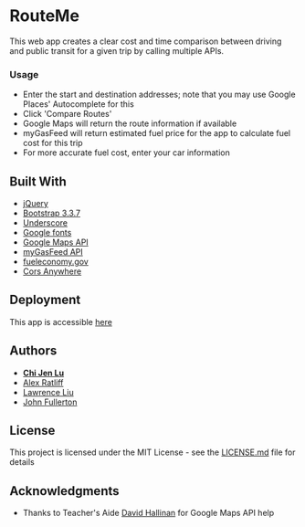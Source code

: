 # RouteMe

This web app creates a clear cost and time comparison between driving and public transit for a given trip by calling multiple APIs.  

### Usage
* Enter the start and destination addresses; note that you may use Google Places' Autocomplete for this 
* Click 'Compare Routes'
* Google Maps will return the route information if available
* myGasFeed will return estimated fuel price for the app to calculate fuel cost for this trip
* For more accurate fuel cost, enter your car information

## Built With

* [jQuery](https://jquery.com/)
* [Bootstrap 3.3.7](http://getbootstrap.com/docs/3.3/)
* [Underscore](http://underscorejs.org/)
* [Google fonts](https://fonts.google.com/)
* [Google Maps API](https://developers.google.com/maps/)
* [myGasFeed API](http://www.mygasfeed.com/keys/intro)
* [fueleconomy.gov](http://www.fueleconomy.gov/)
* [Cors Anywhere](https://cors-anywhere.herokuapp.com/)

## Deployment
This app is accessible [here](http://chijenlu.com/Trip-Comparator/)

## Authors

* [**Chi Jen Lu**](chijenlu.com) 
* [Alex Ratliff](https://deejxue.github.io/Bootstrap-Portfolio/)
* [Lawrence Liu](https://lawrence-portfolio.herokuapp.com/)
* [John Fullerton](https://jsdfullerton.github.io/Bootstrap-Portfolio/)

## License

This project is licensed under the MIT License - see the [LICENSE.md](LICENSE.md) file for details

## Acknowledgments

* Thanks to Teacher's Aide [David Hallinan](http://bumbalord.github.io/) for Google Maps API help 
